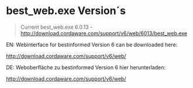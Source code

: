 # best_web.exe Version´s

> Current best_web.exe 6.0.13 - http://download.cordaware.com/support/v6/web/6013/best_web.exe


EN: Webinterface for bestinformed Version 6 can be downloaded here:

http://download.cordaware.com/support/v6/web/

DE: Weboberfläche zu bestinformed Version 6 hier herunterladen:

http://download.cordaware.com/support/v6/web/